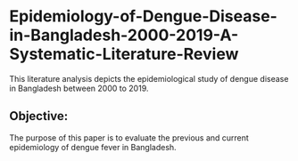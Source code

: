 # Epidemiology-of-Dengue-Disease-in-Bangladesh-2000-2019-A-Systematic-Literature-Review
This literature analysis depicts the epidemiological study of dengue disease in Bangladesh between 2000 to 2019.
## Objective: 
The purpose of this paper is to evaluate the previous and current epidemiology of dengue fever in Bangladesh.
